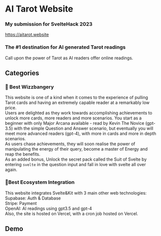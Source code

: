 # AI Tarot Website
### My submission for SvelteHack 2023
https://aitarot.website

### The #1 destination for AI generated Tarot readings
Call upon the power of Tarot as AI readers offer online readings.

## Categories

### 🧙 Best Wizzbangery
This website is one of a kind when it comes to the experience of pulling Tarot cards and having an extremely capable reader at a remarkably low price.<br>
Users are delighted as they work towards accomplishing achievements to unlock more cards, more readers and more scenarios. You start as a beginner with only Major Arcana available - read by Kevin The Novice (gpt-3.5) with the simple Question and Answer scenario, but eventually you will meet more advanced readers (gpt-4), with more in cards and more in depth scenarios.<br>
As users chase achievements, they will soon realise the power of manipulating the energy of their query, become a master of Energy and reap the benefits.<br>
As an added bonus, Unlock the secret pack called the Suit of Svelte by entering `svelte` in the question input and fall in love with svelte all over again.<br>

### 🔌Best Ecosystem Integration
This website integrates Svelte&Kit with 3 main other web technologies:<br>
Supabase: Auth & Database<br>
Stripe: Payment<br>
OpenAI: AI readings using gpt3.5 and gpt-4 <br>
Also, the site is hosted on Vercel, with a cron job hosted on Vercel.

## Demo
